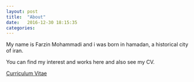 ```yaml
---
layout: post
title:  "About"
date:   2016-12-30 18:15:35
categories: 
---
```


My name is Farzin Mohammadi and i was born in hamadan, a historical city of iran.

You can find my interest and works here and also see my CV.

[Curriculum Vitae](public/cv.pdf)
